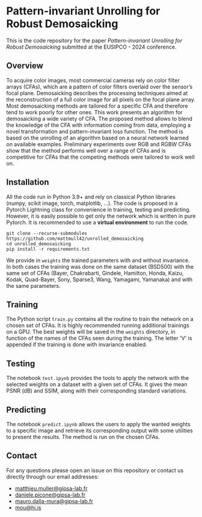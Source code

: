 # Pattern-invariant Unrolling for Robust Demosaicking

This is the code repository for the paper _Pattern-invariant Unrolling for Robust Demosaicking_ submitted at the EUSIPCO - 2024 conference.

## Overview

To acquire color images, most commercial cameras
rely on color filter arrays (CFAs), which are a pattern of
color filters overlaid over the sensor’s focal plane. Demosaicking
describes the processing techniques aimed at the reconstruction
of a full color image for all pixels on the focal plane array.
Most demosaicking methods are tailored for a specific CFA and
therefore tend to work poorly for other ones. This work
presents an algorithm for demosaicking a wide variety of CFA.
The proposed method allows to blend the knowledge of the
CFA with information coming from data, employing a novel
transformation and pattern-invariant loss function. The method
is based on the unrolling of an algorithm based on a neural
network learned on available examples. Preliminary experiments
over RGB and RGBW CFAs show that the method performs
well over a range of CFAs and is competitive for CFAs that the
competing methods were tailored to work well on.

## Installation

All the code run in Python 3.9+ and rely on classical Python libraries (numpy, scikit image, torch, matplotlib, ...). The code is proposed in a Pytorch Lightning class for convenience in training, testing and predicting. However, it is easily possible to get only the network which is written in pure Pytorch. It is recommended to use a **virtual environment** to run the code.

```
git clone --recurse-submodules https://github.com/mattmull42/unrolled_demosaicking
cd unrolled_demosaicking
pip install -r requirements.txt
```

We provide in `weights` the trained parameters with and without invariance. In both cases the training was done on the same dataset (BSD500) with the same set of CFAs (Bayer, Chakrabarti, Gindele, Hamilton, Honda, Kaizu, Kodak, Quad-Bayer, Sony, Sparse3, Wang, Yamagami, Yamanaka) and with the same parameters.

## Training

The Python script `train.py` contains all the routine to train the network on a chosen set of CFAs. It is highly recommended running additional trainings on a GPU. The best weights will be saved in the `weights` directory, in function of the names of the CFAs seen during the training. The letter 'V' is appended if the training is done with invariance enabled.

## Testing

The notebook `test.ipynb` provides the tools to apply the network with the selected weights on a dataset with a given set of CFAs. It gives the mean PSNR (dB) and SSIM, along with their corresponding standard variations.

## Predicting

The notebook `predict.ipynb` allows the users to apply the wanted weights to a specific image and retrieve its corresponding output with some utilities to present the results. The method is run on the chosen CFAs.

## Contact

For any questions please open an issue on this repository or contact us directly through our email addresses:

- matthieu.muller@gipsa-lab.fr
- daniele.picone@gipsa-lab.fr
- mauro.dalla-mura@gipsa-lab.fr
- mou@hi.is
